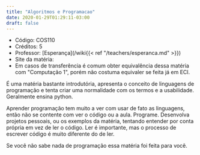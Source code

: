```yaml
---
title: "Algoritmos e Programacao"
date: 2020-01-29T01:29:11-03:00
draft: false
---
```


- Código: COS110
- Créditos: 5
- Professor: [Esperança](/wiki{{< ref "/teachers/esperanca.md" >}})
- Site da matéria: 
- Em casos de transferência é comum obter equivalência dessa matéria com "Computação 1", porém não costuma equivaler se feita já em ECI.

É uma matéria bastante introdutória, apresenta o conceito de linguagens de programação e tenta criar uma normalidade com os termos e a usabilidade. Geralmente ensina python.

Aprender programação tem muito a ver com usar de fato as linguagens, então não se contente com ver o código ou a aula. Programe. Desenvolva projetos pessoais, ou os exemplos da matéria, tentando entender por conta própria em vez de ler o código. Ler é importante, mas o processo de escrever código é muito diferente do de ler.

Se você não sabe nada de programação essa matéria foi feita para você.
